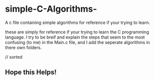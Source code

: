 # simple-C-Algorithms-
A c file containing simple algorithms for reference if your trying to learn.


these are simply for reference if your trying to learn the C programming language. I try to be breif and explain the steps that seem to the most confusing (to me) in the Main.c file, and I add the seperate algorithms in there own folders. 

// sorted

## Hope this Helps!
